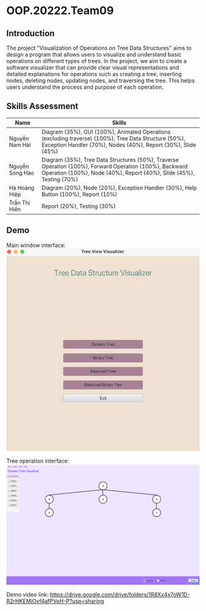 # OOP.20222.Team09

## Introduction
The project "Visualization of Operations on Tree Data Structures" aims to design a program that allows users to visualize and understand basic operations on different types of trees. In the project, we aim to create a software visualizer that can provide clear visual representations and detailed explanations for operations such as creating a tree, inserting nodes, deleting nodes, updating nodes, and traversing the tree. This helps users understand the process and purpose of each operation.


## Skills Assessment

| Name            | Skills                                                                                         |
|-----------------|------------------------------------------------------------------------------------------------|
| Nguyễn Nam Hải  | Diagram (35%), GUI (100%), Animated Operations (excluding traverse) (100%), Tree Data Structure (50%), Exception Handler (70%), Nodes (40%), Report (30%), Slide (45%) |
| Nguyễn Song Hào | Diagram (35%), Tree Data Structures (50%), Traverse Operation (100%), Forward Operation (100%), Backward Operation (100%), Node (40%), Report (40%), Slide (45%), Testing (70%) |
| Hà Hoàng Hiệp   | Diagram (20%), Node (20%), Exception Handler (30%), Help Button (100%), Report (10%)         |
| Trần Thị Hiền   | Report (20%), Testing (30%)         |

## Demo

Main window interface:
![Main window interface](images/mainWindow.png)

Tree operation interface:
![Tree operation interface](images/treeOperation.png)

Demo video link: https://drive.google.com/drive/folders/1R8Xx4x7oW1D-R2rHKEMiOvf4afPVoH-P?usp=sharing

